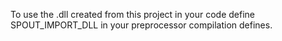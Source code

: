 To use the .dll created from this project in your code define SPOUT_IMPORT_DLL in your preprocessor compilation defines.

